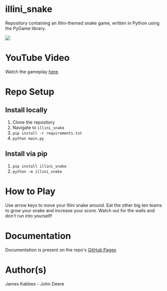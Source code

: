 # illini_snake
Repository containing an Illini-themed snake game, written in Python using the PyGame library.

![](src/illini_snake/static/Gameplay.gif)

# YouTube Video
Watch the gameplay [here](https://youtu.be/pZuzKWZzt00).

# Repo Setup

## Install locally
1. Clone the repository
2. Navigate to `illini_snake`
3. `pip install -r requirements.txt`
4. `python main.py`

## Install via pip
1. `pip install illini_snake`
2. `python -m illini_snake`

# How to Play
Use arrow keys to move your Illini snake around. Eat the other big ten teams to grow your snake and increase your score. Watch out for the walls and don't run into yourself!

# Documentation
Documentation is present on the repo's [GitHub Pages](https://uirpack.github.io/illini_snake)

# Author(s)
James Kabbes - John Deere